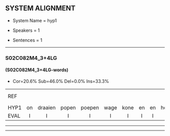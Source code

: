 
## SYSTEM ALIGNMENT

- System Name = hyp1

- Speakers = 1

- Sentences = 1

---

### S02C082M4_3+4LG

#### (S02C082M4_3+4LG-words)

- Cor=20.6%	Sub=46.0%	Del=0.0%	Ins=33.3%

|  |  |  |  |  |  |  |  |  |  |  |  |  |  |  |  |  |  |  |  |  |  |  |  |  |  |  |  |  |  |  |  |  |  |  |  |  |  |  |  |  |  |  |  |  |  |  |  |  |  |  |  |  |  |  |  |  |  |  |  |  |  |  |  |
|:--- |:---:|:---:|:---:|:---:|:---:|:---:|:---:|:---:|:---:|:---:|:---:|:---:|:---:|:---:|:---:|:---:|:---:|:---:|:---:|:---:|:---:|:---:|:---:|:---:|:---:|:---:|:---:|:---:|:---:|:---:|:---:|:---:|:---:|:---:|:---:|:---:|:---:|:---:|:---:|:---:|:---:|:---:|:---:|:---:|:---:|:---:|:---:|:---:|:---:|:---:|:---:|:---:|:---:|:---:|:---:|:---:|:---:|:---:|:---:|:---:|:---:|:---:|:---:|
| REF |  |  |  |  |  |  |  |  |  |  | omdraaien | * | poppenwagen | konijnenhok | elastiekje | ruziemaken | teddybeer | dierentuin | paddenstoelen | verstoppertje | wasmachine | fototoestel | toiletpapier | vrachtwagen | buurmannen |  | vogelkooi | olifant |  |  | * | schommelen | iedereen | schoenenwinkel | knutselen | ophangen | verjaardag |  |  |  |  | sprookjesboek | tandenborstel | *(lucifers) | slaapkamer | achterdeur | ziekenhuis | nieuwsgierig |  |  | afblijven | kabouter | washandje | sneeuwwitje | goeiendag | vakantie |  |  | limonade | autorijden | eindelijk | familie | chocolade |
| HYP1 | on | draaien | popen | poepen | wage | kone | en | en | hok | is | asteekje | ruzie | maken | det | liber | lerentuin | tadenstoden | haar | stopportja | wastmachine | volgde | toestel | toiletpapier | vrachtwagen | buurmannen | rogel | koi | olifant | schooa | schoumelin | e | darin | schoonen | winkel | knutselen | ophangen | verjaardag | svor | ki | bok | dan | m'n | borstal | lusikars | slaapkamer | achterdeur | ziekenhuis | nieuwsgierig | of | blijven | kabelter | boshendje | sne | weetjegoeien | dag | vakantie | die | moade | auto | reden | eindelijk | famulie | cocelade |
| EVAL | I | I | I | I | I | I | I | I | I | I | S | S | S | S | S | S | S | S | S | S | S | S |  |  |  | I | S |  | I | I | S | S | S | S |  |  |  | I | I | I | I | S | S | S |  |  |  |  | I | I | S | S | S | S | S |  | I | I | S | S |  | S | S |
---

---
